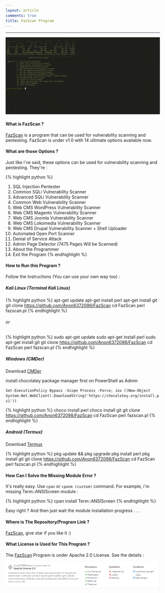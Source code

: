 ```yaml
---
layout: article
comments: true
title: FazScan Program
---
```


---
![FazScan](fazscan.png)

#### What is FazScan ?

[FazScan](https://github.com/Anon6372098/FazScan) is a program that can be used for vulnerability scanning and pentesting. FazScan is under v1.0 with 14 ultimate options available now.

#### What are those Options ?

Just like i've said, these options can be used for vulnerability scanning and pentesting. They're :

{% highlight python %}
1. SQL Injection Pentester
2. Common SQLi Vulnerability Scanner
3. Advanced SQLi Vulnerability Scanner
4. Common Web Vulnerability Scanner
5. Web CMS WordPress Vulnerability Scanner
6. Web CMS Magento Vulnerability Scanner
7. Web CMS Joomla Vulnerability Scanner
8. Web CMS Lokomedia Vulnerability Scanner
9. Web CMS Drupal Vulnerability Scanner + Shell Uploader
10. Automated Open Port Scanner
11. Denial of Service Attack
12. Admin Page Detector (7475 Pages Will be Scanned)
13. About the Programmer
14. Exit the Program
{% endhighlight %}

#### How to Run this Program ?

Follow the Instructions (You can use your own way too) :

##### Kali Linux (Terminal Kali Linux)

{% highlight python %}
apt-get update
apt-get install perl
apt-get install git
git clone https://github.com/Anon6372098/FazScan
cd FazScan
perl fazscan.pl
{% endhighlight %}

###### or

{% highlight python %}
sudo apt-get update
sudo apt-get install perl
sudo apt-get install git
git clone https://github.com/Anon6372098/FazScan
cd FazScan
perl fazscan.pl
{% endhighlight %}

##### Windows (CMDer)

Download [CMDer](https://cmder.net)

install chocolatey package manager first on PowerShell as Admin

`Set-ExecutionPolicy Bypass -Scope Process -Force; iex ((New-Object System.Net.WebClient).DownloadString('https://chocolatey.org/install.ps1'))`

{% highlight python %}
choco install perl
choco install git
git clone https://github.com/Anon6372098/FazScan
cd FazScan
perl fazscan.pl
{% endhighlight %}

##### Android (Termux)

Download [Termux](https://termux.com/)

{% highlight python %}
pkg update && pkg upgrade
pkg install perl
pkg install git
git clone https://github.com/Anon6372098/FazScan
cd FazScan
perl fazscan.pl
{% endhighlight %}

#### How Can I Solve the Missing Module Error ?

It's really easy. Use `cpan` or `cpanm (custom)` command. For example, i'm missing Term::ANSIScreen module :

{% highlight python %}
cpan install Term::ANSIScreen
{% endhighlight %}

Easy right ? And then just wait the module installation progress . . .

#### Where is The Repository/Program Link ?

[FazScan](https://github.com/Anon6372098/FazScan), give star if you like it :) 

#### What License is Used for This Program ?

The [FazScan](https://github.com/Anon6372098/FazScan) Program is under Apache 2.0 License. See the details :

![License](FazScan_License.png)
